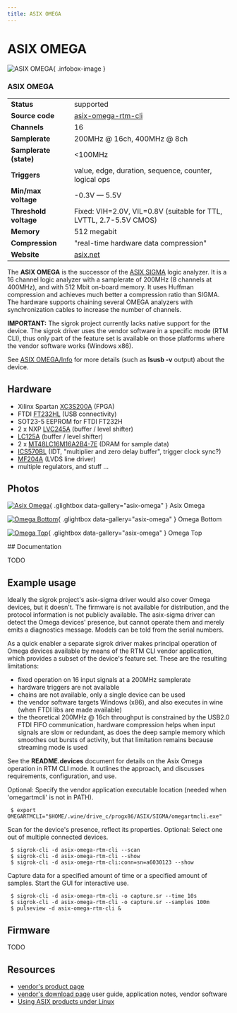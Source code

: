 ```yaml
---
title: ASIX OMEGA
---
```


# ASIX OMEGA

<div class="infobox" markdown>

![ASIX OMEGA](./img/ASIX_Omega.jpg){ .infobox-image }

### ASIX OMEGA

| | |
|---|---|
| **Status** | supported |
| **Source code** | [asix-omega-rtm-cli](https://github.com/OpenTraceLab/OpenTraceCapture/tree/main/src/hardware/asix-omega-rtm-cli) |
| **Channels** | 16 |
| **Samplerate** | 200MHz @ 16ch, 400MHz @ 8ch |
| **Samplerate (state)** | &lt;100MHz |
| **Triggers** | value, edge, duration, sequence, counter, logical ops |
| **Min/max voltage** | -0.3V — 5.5V |
| **Threshold voltage** | Fixed: VIH=2.0V, VIL=0.8V (suitable for TTL, LVTTL, 2.7-5.5V CMOS) |
| **Memory** | 512 megabit |
| **Compression** | "real-time hardware data compression" |
| **Website** | [asix.net](http://www.asix.net/dbg_omega.htm) |

</div>

The **ASIX OMEGA** is the successor of the [ASIX SIGMA](https://sigrok.org/wiki/ASIX_SIGMA) logic analyzer. It is a 16 channel logic analyzer with a samplerate of 200MHz (8 channels at 400MHz), and with 512 Mbit on-board memory. It uses Huffman compression and achieves much better a compression ratio than SIGMA. The hardware supports chaining several OMEGA analyzers with synchronization cables to increase the number of channels.

**IMPORTANT:** The sigrok project currently lacks native support for the device. The sigrok driver uses the vendor software in a specific mode (RTM CLI), thus only part of the feature set is available on those platforms where the vendor software works (Windows x86).

See [ASIX OMEGA/Info](https://sigrok.org/wiki/ASIX_OMEGA/Info) for more details (such as **lsusb -v** output) about the device.

## Hardware
- Xilinx Spartan [XC3S200A](http://www.xilinx.com/support/documentation/data_sheets/ds529.pdf) (FPGA)
- FTDI [FT232HL](http://www.ftdichip.com/Support/Documents/DataSheets/ICs/DS_FT232H.pdf) (USB connectivity)
- SOT23-5 EEPROM for FTDI FT232H
- 2 x NXP [LVC245A](http://www.nxp.com/documents/data_sheet/74LVC_LVCH245A.pdf) (buffer / level shifter)
- [LC125A](http://www.ti.com/lit/ds/scas290q/scas290q.pdf) (buffer / level shifter)
- 2 x [MT48LC16M16A2B4-7E](https://www.micron.com/~/media/documents/products/data-sheet/dram/256mb_sdr.pdf) (DRAM for sample data)
- [ICS570BL](https://www.idt.com/document/dst/570-datasheet) (IDT, "multiplier and zero delay buffer", trigger clock sync?)
- [MF204A](http://www.ti.com/lit/ds/symlink/sn65mlvd204a.pdf) (LVDS line driver)
- multiple regulators, and stuff ...

## Photos

<div class="photo-grid" markdown>

[![Asix Omega](./img/ASIX_Omega.jpg)](./img/ASIX_Omega.png "Asix Omega"){ .glightbox data-gallery="asix-omega" }
<span class="caption">Asix Omega</span>

[![Omega Bottom](./img/Omega-Bottom.jpg)](./img/Omega-Bottom.jpg "Omega Bottom"){ .glightbox data-gallery="asix-omega" }
<span class="caption">Omega Bottom</span>

[![Omega Top](./img/Omega-Top.jpg)](./img/Omega-Top.jpg "Omega Top"){ .glightbox data-gallery="asix-omega" }
<span class="caption">Omega Top</span>

</div>
## Documentation

TODO

## Example usage

Ideally the sigrok project's asix-sigma driver would also cover Omega devices, but it doesn't. The firmware is not available for distribution, and the protocol information is not publicly available. The asix-sigma driver can detect the Omega devices' presence, but cannot operate them and merely emits a diagnostics message. Models can be told from the serial numbers.

As a quick enabler a separate sigrok driver makes principal operation of Omega devices available by means of the RTM CLI vendor application, which provides a subset of the device's feature set. These are the resulting limitations:

- fixed operation on 16 input signals at a 200MHz samplerate
- hardware triggers are not available
- chains are not available, only a single device can be used
- the vendor software targets Windows (x86), and also executes in wine (when FTDI libs are made available)
- the theoretical 200MHz @ 16ch throughput is constrained by the USB2.0 FTDI FIFO communication, hardware compression helps when input signals are slow or redundant, as does the deep sample memory which smoothes out bursts of activity, but that limitation remains because streaming mode is used

See the **README.devices** document for details on the Asix Omega operation in RTM CLI mode. It outlines the approach, and discusses requirements, configuration, and use.

Optional: Specify the vendor application executable location (needed when 'omegartmcli' is not in PATH).

```
 $ export OMEGARTMCLI="$HOME/.wine/drive_c/progx86/ASIX/SIGMA/omegartmcli.exe"

```

Scan for the device's presence, reflect its properties. Optional: Select one out of multiple connected devices.

```
 $ sigrok-cli -d asix-omega-rtm-cli --scan
 $ sigrok-cli -d asix-omega-rtm-cli --show
 $ sigrok-cli -d asix-omega-rtm-cli:conn=sn=a6030123 --show

```

Capture data for a specified amount of time or a specified amount of samples. Start the GUI for interactive use.

```
 $ sigrok-cli -d asix-omega-rtm-cli -o capture.sr --time 10s
 $ sigrok-cli -d asix-omega-rtm-cli -o capture.sr --samples 100m
 $ pulseview -d asix-omega-rtm-cli &

```

## Firmware

TODO

## Resources
- [vendor's product page](http://www.asix.net/dbg_omega.htm)
- [vendor's download page](https://asix.tech/dbg_omega_en.html) user guide, application notes, vendor software
- [Using ASIX products under Linux](https://asix.tech/support_linux_en.html)

